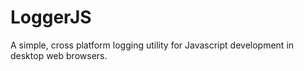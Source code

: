 LoggerJS
========

A simple, cross platform logging utility for Javascript development in desktop web browsers.
